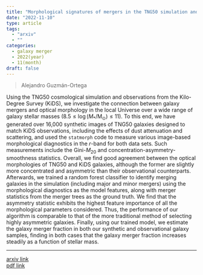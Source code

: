 ```yaml
---
title: "Morphological signatures of mergers in the TNG50 simulation and the Kilo-Degree Survey: the merger fraction from dwarfs to Milky Way-like galaxies"
date: "2022-11-10"
type: article
tags:
  - "arxiv"
  - ""
categories:
  - galaxy merger
  - 2022(year)
  - 11(month)
draft: false
---
```


>   Alejandro Guzmán-Ortega

Using the TNG50 cosmological simulation and observations from the Kilo-Degree Survey (KiDS), we investigate the connection between galaxy mergers and optical morphology in the local Universe over a wide range of galaxy stellar masses ($8.5\leqslant\log(M_\ast/\text{M}_\odot)\leqslant11$). To this end, we have generated over 16,000 synthetic images of TNG50 galaxies designed to match KiDS observations, including the effects of dust attenuation and scattering, and used the $\mathrm{\mathtt{statmorph}}$ code to measure various image-based morphological diagnostics in the $r$-band for both data sets. Such measurements include the Gini-$M_{20}$ and concentration-asymmetry-smoothness statistics. Overall, we find good agreement between the optical morphologies of TNG50 and KiDS galaxies, although the former are slightly more concentrated and asymmetric than their observational counterparts. Afterwards, we trained a random forest classifier to identify merging galaxies in the simulation (including major and minor mergers) using the morphological diagnostics as the model features, along with merger statistics from the merger trees as the ground truth. We find that the asymmetry statistic exhibits the highest feature importance of all the morphological parameters considered. Thus, the performance of our algorithm is comparable to that of the more traditional method of selecting highly asymmetric galaxies. Finally, using our trained model, we estimate the galaxy merger fraction in both our synthetic and observational galaxy samples, finding in both cases that the galaxy merger fraction increases steadily as a function of stellar mass.

---

[arxiv link](https://arxiv.org/abs/2211.05785)  
[pdf link](https://arxiv.org/pdf/2211.05785)